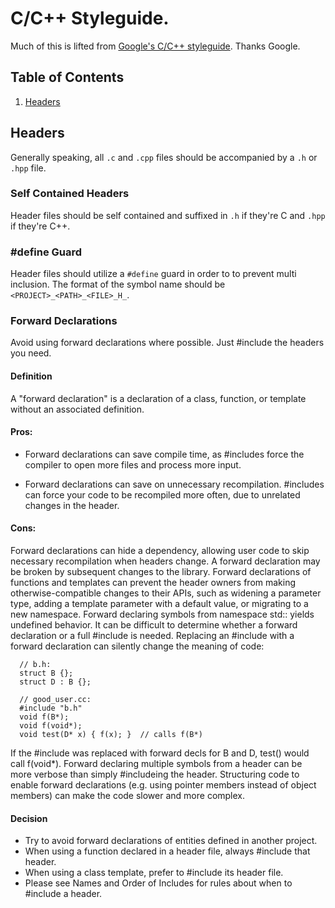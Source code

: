 # C/C++ Styleguide.

Much of this is lifted from [Google's C/C++ styleguide](https://google.github.io/styleguide/cppguide.html). Thanks Google.
## Table of Contents

  1. [Headers](#header)
  
  ## Headers

 Generally speaking, all `.c` and `.cpp` files should be accompanied by a `.h` or `.hpp` file. 
 
 ### Self Contained Headers
 
 Header files should be self contained and suffixed in `.h` if they're C and `.hpp` if they're C++.

### #define Guard

Header files should utilize a `#define` guard in order to to prevent multi inclusion. The format of the symbol name should be `<PROJECT>_<PATH>_<FILE>_H_`.

### Forward Declarations

Avoid using forward declarations where possible. Just #include the headers you need.

#### Definition

A "forward declaration" is a declaration of a class, function, or template without an associated definition.

#### Pros:

* Forward declarations can save compile time, as #includes force the compiler to open more files and process more input.

* Forward declarations can save on unnecessary recompilation. #includes can force your code to be recompiled more often, due to unrelated changes in the header.

#### Cons:
Forward declarations can hide a dependency, allowing user code to skip necessary recompilation when headers change.
A forward declaration may be broken by subsequent changes to the library. Forward declarations of functions and templates can prevent the header owners from making otherwise-compatible changes to their APIs, such as widening a parameter type, adding a template parameter with a default value, or migrating to a new namespace.
Forward declaring symbols from namespace std:: yields undefined behavior.
It can be difficult to determine whether a forward declaration or a full #include is needed. Replacing an #include with a forward declaration can silently change the meaning of code:
      
  
      // b.h:
      struct B {};
      struct D : B {};

      // good_user.cc:
      #include "b.h"
      void f(B*);
      void f(void*);
      void test(D* x) { f(x); }  // calls f(B*)
      

If the #include was replaced with forward decls for B and D, test() would call f(void*).
Forward declaring multiple symbols from a header can be more verbose than simply #includeing the header.
Structuring code to enable forward declarations (e.g. using pointer members instead of object members) can make the code slower and more complex.

#### Decision

* Try to avoid forward declarations of entities defined in another project.
* When using a function declared in a header file, always #include that header.
* When using a class template, prefer to #include its header file.
* Please see Names and Order of Includes for rules about when to #include a header.
